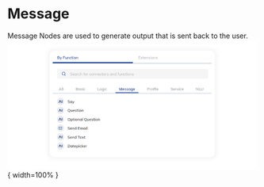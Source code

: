 # Message

Message Nodes are used to generate output that is sent back to the user.
![messageNodes](../images/a7b0641-messageNodes.jpg){ width=100% }
